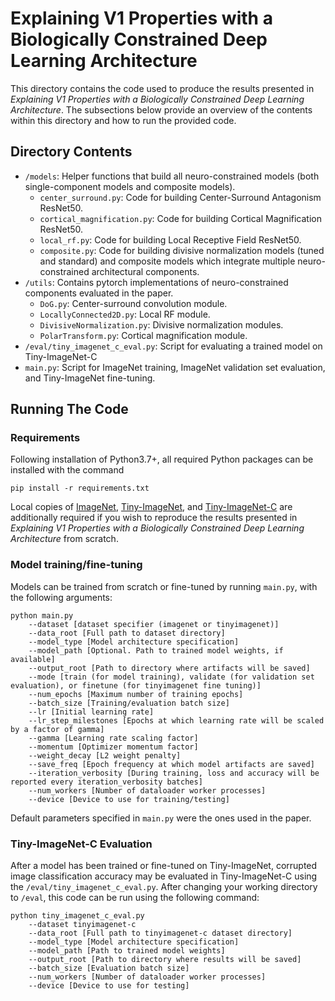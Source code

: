 # Explaining V1 Properties with a Biologically Constrained Deep Learning Architecture

This directory contains the code used to produce the results presented in *Explaining V1 Properties with a Biologically Constrained Deep Learning Architecture*.
The subsections below provide an overview of the contents within this directory and how to run the provided code.


## Directory Contents

- ```/models```:  Helper functions that build all neuro-constrained models (both single-component models and composite models).
    - ```center_surround.py```: Code for building Center-Surround Antagonism ResNet50.
    - ```cortical_magnification.py```: Code for building Cortical Magnification ResNet50.
    - ```local_rf.py```: Code for building Local Receptive Field ResNet50.
    - ```composite.py```: Code for building divisive normalization models (tuned and standard) and composite models which integrate multiple neuro-constrained architectural components.
- ```/utils```: Contains pytorch implementations of neuro-constrained components evaluated in the paper.
    - ```DoG.py```: Center-surround convolution module.
    - ```LocallyConnected2D.py```: Local RF module.
    - ```DivisiveNormalization.py```: Divisive normalization modules.
    - ```PolarTransform.py```: Cortical magnification module.
- ```/eval/tiny_imagenet_c_eval.py```: Script for evaluating a trained model on Tiny-ImageNet-C
- ```main.py```: Script for ImageNet training, ImageNet validation set evaluation, and Tiny-ImageNet fine-tuning.


## Running The Code


### Requirements
Following installation of Python3.7+, all required Python packages can be installed with the command
```
pip install -r requirements.txt
```

Local copies of [ImageNet](https://image-net.org/challenges/LSVRC/2012/), [Tiny-ImageNet](https://www.kaggle.com/c/tiny-imagenet), and [Tiny-ImageNet-C](https://github.com/hendrycks/robustness) are additionally required if you wish to reproduce the results presented in *Explaining V1 Properties with a Biologically Constrained Deep Learning Architecture* from scratch.


### Model training/fine-tuning
Models can be trained from scratch or fine-tuned by running ```main.py```, with the following arguments:
```
python main.py
    --dataset [dataset specifier (imagenet or tinyimagenet)]
    --data_root [Full path to dataset directory]
    --model_type [Model architecture specification]
    --model_path [Optional. Path to trained model weights, if available]
    --output_root [Path to directory where artifacts will be saved]
    --mode [train (for model training), validate (for validation set evaluation), or finetune (for tinyimagenet fine tuning)]
    --num_epochs [Maximum number of training epochs]
    --batch_size [Training/evaluation batch size]
    --lr [Initial learning rate]
    --lr_step_milestones [Epochs at which learning rate will be scaled by a factor of gamma]
    --gamma [Learning rate scaling factor]
    --momentum [Optimizer momentum factor]
    --weight_decay [L2 weight penalty]
    --save_freq [Epoch frequency at which model artifacts are saved]
    --iteration_verbosity [During training, loss and accuracy will be reported every iteration_verbosity batches]
    --num_workers [Number of dataloader worker processes]
    --device [Device to use for training/testing]
```
Default parameters specified in ```main.py``` were the ones used in the paper.


### Tiny-ImageNet-C Evaluation

After a model has been trained or fine-tuned on Tiny-ImageNet, corrupted image classification accuracy may be evaluated in Tiny-ImageNet-C using the ```/eval/tiny_imagenet_c_eval.py```.
After changing your working directory to ```/eval```, this code can be run using the following command:

```
python tiny_imagenet_c_eval.py
    --dataset tinyimagenet-c
    --data_root [Full path to tinyimagenet-c dataset directory]
    --model_type [Model architecture specification]
    --model_path [Path to trained model weights]
    --output_root [Path to directory where results will be saved]
    --batch_size [Evaluation batch size]
    --num_workers [Number of dataloader worker processes]
    --device [Device to use for testing]
```

